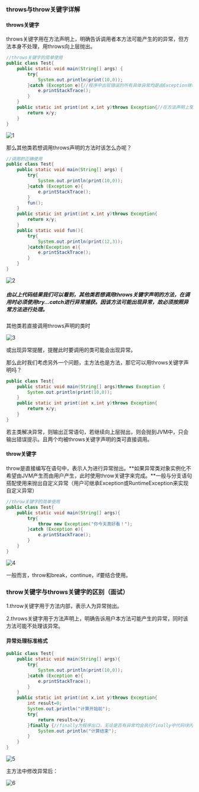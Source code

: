 ### throws与throw关键字详解

#### throws关键字

throws关键字用在方法声明上，明确告诉调用者本方法可能产生的的异常，但方法本身不处理，用throws向上层抛出。

```java
//throws关键字的简单使用
public class Test{
    public static void main(String[] args) {
        try{
            System.out.println(print(10,0));
        }catch (Exception e){//程序中出现错误的所有具体异常均是由Exception继承而来，e为Exception类的一个对象，该类对象由IVM产生，不需new就可直接使用
            e.printStackTrace();
        }
    }
    public static int print(int x,int y)throws Exception{//在方法声明上使用，但不做任何处理，将异常抛回上层
        return x/y;
    }
}
```

![1](C:\Users\14665\source\JAVA学习\学习总结Java--throws、throw关键字\1.png)

那么其他类若想调用throws声明的方法时该怎么办呢？

```java
//调用的正确使用
public class Test{
    public static void main(String[] args) {
        try{
            System.out.println(print(10,0));
        }catch (Exception e){
            e.printStackTrace();
        }
        fun();
    }
    public static int print(int x,int y)throws Exception{
        return x/y;
    }
    public static void fun(){
        try{
            System.out.println(print(12,3));
        }catch(Exception e){
            e.printStackTrace();
        }
    }
}

```

![2](C:\Users\14665\source\JAVA学习\学习总结Java--throws、throw关键字\2.png)

##### 由以上代码结果我们可以看到，其他类若想调用throws关键字声明的方法，在调用时必须使用try...catch进行异常捕获。因该方法可能出现异常，故必须按照异常方法进行处理。

其他类若直接调用throws声明的类时

![3](C:\Users\14665\source\JAVA学习\学习总结Java--throws、throw关键字\3.png)

或出现异常提醒，提醒此时要调用的类可能会出现异常。

那么此时我们考虑另外一个问题，主方法也是方法，那它可以用throws关键字声明吗？

```java
public class Test{
    public static void main(String[] args)throws Exception {
        System.out.println(print(10,0));
    }
    public static int print(int x,int y)throws Exception{
        return x/y;
    }
}
```

若主类解决异常，则输出正常语句，若继续向上层抛出，则会抛到JVM中，只会输出错误提示。且两个均被throws关键字声明的类可直接调用。

#### throw关键字

throw是直接编写在语句中，表示人为进行异常抛出。**如果异常类对象实例化不希望由JVM产生而由用户产生，此时使用throw关键字来完成。**一般与分支语句搭配使用来抛出自定义异常（用户可继承Exception或RuntimeException来实现自定义异常）

```java
//throw关键字的简单使用
public class Test{
    public static void main(String[] args){
        try{
            throw new Exception("你今天真好看！");
        }catch (Exception e){
            e.printStackTrace();
        }
    }
}
```

![4](C:\Users\14665\source\JAVA学习\学习总结Java--throws、throw关键字\4.png)

一般而言，throw和break，continue，if要结合使用。

### throw关键字与throws关键字的区别（面试）

1.throw关键字用于方法内部，表示人为异常抛出。

2.throws关键字用于方法声明上，明确告诉用户本方法可能产生的异常，同时该方法可能不处理该异常。

#### 异常处理标准格式

```java
public class Test{
    public static void main(String[] args){
        try{
            System.out.println(print(10,0));
        }catch (Exception e){
            e.printStackTrace();
        }
    }
    public static int print(int x,int y)throws Exception{
        int result=0;
        System.out.println("计算开始前");
        try{
            return result=x/y;
        }finally {//finally为程序出口，无论是否有异常均会执行finally中代码块内容，且若try代码块中有return语句，在之前执行
            System.out.println("计算结束");
        }
    }
}
```

![5](C:\Users\14665\source\JAVA学习\学习总结Java--throws、throw关键字\5.png)

主方法中修改异常后：

![6](C:\Users\14665\source\JAVA学习\学习总结Java--throws、throw关键字\6.png)